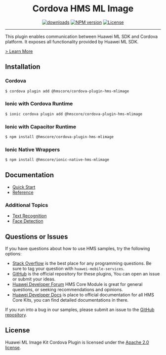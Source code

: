 <p align="center">
  <h1 align="center">Cordova HMS ML Image</h1>
</p>
<p align="center">
  <a href="https://www.npmjs.com/package/@hmscore/cordova-plugin-hms-mlimage"><img src="https://img.shields.io/npm/dm/@hmscore/cordova-plugin-hms-mlimage?color=%23007EC6&style=for-the-badge" alt="downloads"></a>
  <a href="https://www.npmjs.com/package/@hmscore/cordova-plugin-hms-mlimage"><img src="https://img.shields.io/npm/v/@hmscore/cordova-plugin-hms-mlimage?color=%23ed2a1c&style=for-the-badge" alt="NPM version"></a>
  <a href="./LICENSE"><img src="https://img.shields.io/npm/l/@hmscore/cordova-plugin-hms-mlimage.svg?color=%3bcc62&style=for-the-badge" alt="License"></a>
</p>

----

This plugin enables communication between Huawei ML SDK and Cordova platform. It exposes all
functionality provided by Huawei ML SDK.

[> Learn More](https://developer.huawei.com/consumer/en/doc/development/HMS-Plugin-Guides/introduction-0000001050765773?ha_source=hms1)

## Installation

### Cordova

```bash
$ cordova plugin add @hmscore/cordova-plugin-hms-mlimage
```

### Ionic with Cordova Runtime

```bash
$ ionic cordova plugin add @hmscore/cordova-plugin-hms-mlimage
```

### Ionic with Capacitor Runtime

```bash
$ npm install @hmscore/cordova-plugin-hms-mlimage
```

### Ionic Native Wrappers

```bash
$ npm install @hmscore/ionic-native-hms-mlimage
```

## Documentation

- [Quick Start](https://developer.huawei.com/consumer/en/doc/development/HMS-Plugin-Guides/preparedevenv-0000001051005805?ha_source=hms1)
- [Reference](https://developer.huawei.com/consumer/en/doc/development/HMS-Plugin-References/introduction-0000001051088632?ha_source=hms1)

### Additional Topics

- [Text Recognition](hhttps://developer.huawei.com/consumer/en/doc/development/HMS-Plugin-Guides/text-recognition-0000001051005809?ha_source=hms1)
- [Face Detection](https://developer.huawei.com/consumer/en/doc/development/HMS-Plugin-Guides/face-detection-0000001051005815?ha_source=hms1)

## Questions or Issues

If you have questions about how to use HMS samples, try the following options:

- [Stack Overflow](https://stackoverflow.com/questions/tagged/huawei-mobile-services) is the best
  place for any programming questions. Be sure to tag your question with `huawei-mobile-services`.
- [GitHub](https://github.com/HMS-Core/hms-cordova-plugin) is the official repository for these
  plugins, You can open an issue or submit your ideas.
- [Huawei Developer Forum](https://forums.developer.huawei.com/forumPortal/en/home?fid=0101187876626530001&ha_source=hms1)
  HMS Core Module is great for general questions, or seeking recommendations and opinions.
- [Huawei Developer Docs](https://developer.huawei.com/consumer/en/doc/overview/HMS-Core-Plugin?ha_source=hms1)
  is place to official documentation for all HMS Core Kits, you can find detailed documentations in
  there.

If you run into a bug in our samples, please submit an issue to
the [GitHub repository](https://github.com/HMS-Core/hms-cordova-plugin).

## License

Huawei ML Image Kit Cordova Plugin is licensed under the [Apache 2.0 license](LICENSE).
